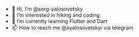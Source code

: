- 👋 Hi, I’m @serg-yalosovetsky
- 👀 I’m interested in hiking and coding
- 🌱 I’m currently learning Flutter and Dart
- 📫 How to reach me @syalosovetskyi via telegram

<!---
serg-yalosovetsky/serg-yalosovetsky is a ✨ special ✨ repository because its `README.md` (this file) appears on your GitHub profile.
You can click the Preview link to take a look at your changes.
--->
